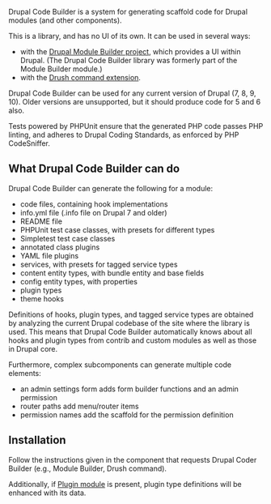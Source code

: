 Drupal Code Builder is a system for generating scaffold code for Drupal modules (and other components).

This is a library, and has no UI of its own. It can be used in several ways:
- with the [Drupal Module Builder
  project](https://www.drupal.org/project/module_builder), which provides a UI
  within Drupal. (The Drupal Code Builder library was formerly part of the
  Module Builder module.)
- with the [Drush command
  extension](https://github.com/drupal-code-builder/drupal-code-builder-drush).

Drupal Code Builder can be used for any current version of Drupal (7, 8, 9, 10).
Older versions are unsupported, but it should produce code for 5 and 6 also.

Tests powered by PHPUnit ensure that the generated PHP code passes PHP linting,
and adheres to Drupal Coding Standards, as enforced by PHP CodeSniffer.

## What Drupal Code Builder can do

Drupal Code Builder can generate the following for a module:
- code files, containing hook implementations
- info.yml file (.info file on Drupal 7 and older)
- README file
- PHPUnit test case classes, with presets for different types
- Simpletest test case classes
- annotated class plugins
- YAML file plugins
- services, with presets for tagged service types
- content entity types, with bundle entity and base fields
- config entity types, with properties
- plugin types
- theme hooks

Definitions of hooks, plugin types, and tagged service types are obtained by
analyzing the current Drupal codebase of the site where the library is used.
This means that Drupal Code Builder automatically knows about all hooks and
plugin types from contrib and custom modules as well as those in Drupal core.

Furthermore, complex subcomponents can generate multiple code elements:
- an admin settings form adds form builder functions and an admin permission
- router paths add menu/router items
- permission names add the scaffold for the permission definition

## Installation

Follow the instructions given in the component that requests Drupal Coder
Builder (e.g., Module Builder, Drush command).

Additionally, if [Plugin module](https://www.drupal.org/project/plugin) is
present, plugin type definitions will be enhanced with its data.
